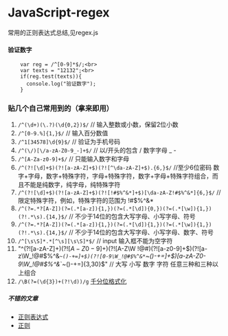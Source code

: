 # JavaScript-regex

常用的正则表达式总结,见regex.js

#### 验证数字
```
    var reg = /^[0-9]*$/;<br>
    var texts = "12132";<br>
    if(reg.test(texts)){
      console.log("验证数字");
    }
```

### 贴几个自己常用到的（拿来即用）

1. `/^(\d+)(\.?)(\d{0,2})$/`   // 输入整数或小数，保留2位小数
2. `/^[0-9.%]{1,}$/`  // 输入百分数值
3. `/^1[34578]\d{9}$/`  // 验证为手机号码
4. `/^(\/)[\/a-zA-Z0-9_-]+$/`  // 以/开头的包含 / 数字字母 _ -
5. `/^[A-Za-z0-9]+$/`  // 只能输入数字和字母
6. `/^(?![\d]+$)(?![a-zA-Z]+$)(?![^\da-zA-Z]+$).{6,}$/` //至少6位密码 数字+字母，数字+特殊字符，字母+特殊字符，数字+字母+特殊字符组合，而且不能是纯数字，纯字母，纯特殊字符
7. `/^(?![\d]+$)(?![a-zA-Z]+$)(?![!#$%^&*]+$)[\da-zA-Z!#$%^&*]{6,}$/` // 限定特殊字符，例如，特殊字符的范围为 !#$%^&* 
8. `/^(?=.*?[A-Z])(?=(.*[a-z]){1,})(?=(.*[\d]){0,})(?=(.*[\w]){1,})(?!.*\s).{14,}$/` // 不少于14位的包含大写字母、小写字母、符号
9. `/^(?=.*?[A-Z])(?=(.*[a-z]){1,})(?=(.*[\d]){1,})(?=(.*[\w]){1,})(?!.*\s).{14,}$/` // 不少于14位的包含大写字母、小写字母、数字、符号
10. `/^[\s\S]*.*[^\s][\s\S]*$/` // input 输入框不能为空字符
11. "^(?![a-zA-Z]+$)(?![A-Z0-9]+$)(?![A-Z\W !@#$%^&*`~()-+=]+$)(?![a-z0-9]+$)(?![a-z\W_!@#$%^&*`~()-+=]+$)(?![0-9\W_!@#$%^&*`~()-+=]+$)[a-zA-Z0-9\W_!@#$%^&*`~()-+=]{3,30}$" // 大写 小写 数字 字符 任意三种和三种以上组合
12. `/\B(?=(\d{3})+(?!\d))/g` [千分位格式化](https://github.com/huangketong/myblog/issues/24)

##### 不错的文章
- [正则表达式](https://juejin.im/post/5b5db5b8e51d4519155720d2)
- [正则](https://juejin.im/post/6850037267365855239#heading-0)
